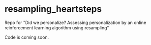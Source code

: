 # resampling_heartsteps
Repo for "Did we personalize? Assessing personalization by an online reinforcement learning algorithm using resampling"

Code is coming soon.
